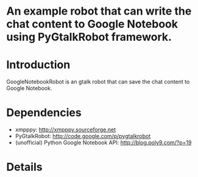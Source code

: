 # An example robot that can write the chat content to Google Notebook using PyGtalkRobot framework.

# Introduction #

GoogleNotebookRobot is an gtalk robot that can save the chat content to Google Notebook.

# Dependencies #
  * xmpppy: http://xmpppy.sourceforge.net
  * PyGtalkRobot: http://code.google.com/p/pygtalkrobot
  * (unofficial) Python Google Notebook API: http://blog.poly9.com/?p=19

# Details #
